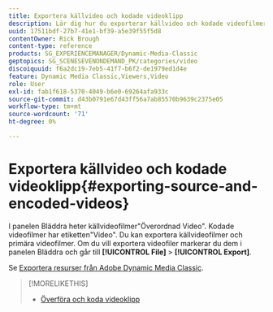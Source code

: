 ```yaml
---
title: Exportera källvideo och kodade videoklipp
description: Lär dig hur du exporterar källvideo och kodade videofilmer i Adobe Dynamic Media Classic.
uuid: 17511bdf-27b7-41e1-bf39-a5e39f55f5d8
contentOwner: Rick Brough
content-type: reference
products: SG_EXPERIENCEMANAGER/Dynamic-Media-Classic
geptopics: SG_SCENESEVENONDEMAND_PK/categories/video
discoiquuid: f6a2dc19-7eb5-41f7-b6f2-de1979ed1d4e
feature: Dynamic Media Classic,Viewers,Video
role: User
exl-id: fab1f618-5370-4049-b6e0-69264afa933c
source-git-commit: d43b0791e67d43ff56a7ab85570b9639c2375e05
workflow-type: tm+mt
source-wordcount: '71'
ht-degree: 0%

---
```


# Exportera källvideo och kodade videoklipp{#exporting-source-and-encoded-videos}

I panelen Bläddra heter källvideofilmer&quot;Överordnad Video&quot;. Kodade videofilmer har etiketten&quot;Video&quot;. Du kan exportera källvideofilmer och primära videofilmer. Om du vill exportera videofiler markerar du dem i panelen Bläddra och går till **[!UICONTROL File]** > **[!UICONTROL Export]**.

Se [Exportera resurser från Adobe Dynamic Media Classic](exporting-assets-from-dmc.md#exporting-assets-from-dmc).

>[!MORELIKETHIS]
>
>* [Överföra och koda videoklipp](uploading-encoding-videos.md#uploading_and_encoding_videos)

